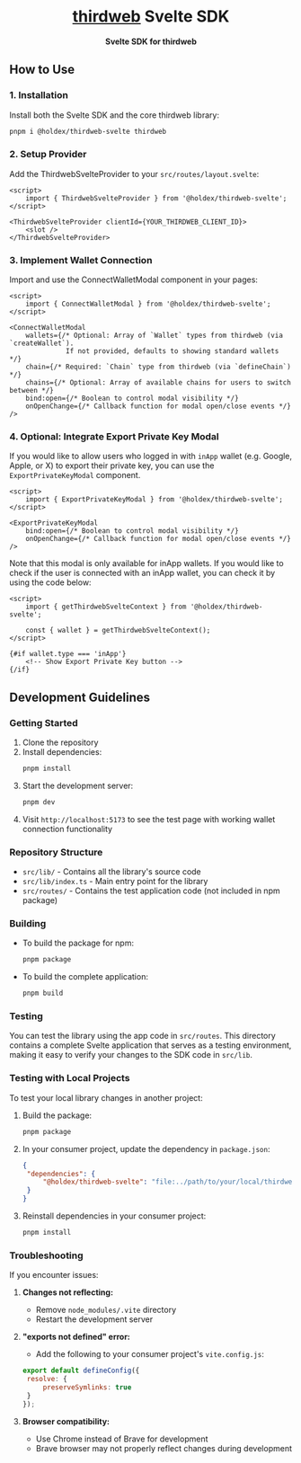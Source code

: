 <h1 align="center"><a href='https://thirdweb.com/'>thirdweb</a> Svelte SDK</h1>
<p align="center"><strong>Svelte SDK for thirdweb</strong></p>

## How to Use

### 1. Installation

Install both the Svelte SDK and the core thirdweb library:

```bash
pnpm i @holdex/thirdweb-svelte thirdweb
```

### 2. Setup Provider

Add the ThirdwebSvelteProvider to your `src/routes/layout.svelte`:

```svelte
<script>
	import { ThirdwebSvelteProvider } from '@holdex/thirdweb-svelte';
</script>

<ThirdwebSvelteProvider clientId={YOUR_THIRDWEB_CLIENT_ID}>
	<slot />
</ThirdwebSvelteProvider>
```

### 3. Implement Wallet Connection

Import and use the ConnectWalletModal component in your pages:

```svelte
<script>
	import { ConnectWalletModal } from '@holdex/thirdweb-svelte';
</script>

<ConnectWalletModal
	wallets={/* Optional: Array of `Wallet` types from thirdweb (via `createWallet`).
              If not provided, defaults to showing standard wallets */}
	chain={/* Required: `Chain` type from thirdweb (via `defineChain`) */}
	chains={/* Optional: Array of available chains for users to switch between */}
	bind:open={/* Boolean to control modal visibility */}
	onOpenChange={/* Callback function for modal open/close events */}
/>
```

### 4. Optional: Integrate Export Private Key Modal

If you would like to allow users who logged in with `inApp` wallet (e.g. Google, Apple, or X) to export their private key, you can use the `ExportPrivateKeyModal` component.

```svelte
<script>
	import { ExportPrivateKeyModal } from '@holdex/thirdweb-svelte';
</script>

<ExportPrivateKeyModal
	bind:open={/* Boolean to control modal visibility */}
	onOpenChange={/* Callback function for modal open/close events */}
/>
```

Note that this modal is only available for inApp wallets. If you would like to check if the user is connected with an inApp wallet, you can check it by using the code below:

```svelte
<script>
	import { getThirdwebSvelteContext } from '@holdex/thirdweb-svelte';

	const { wallet } = getThirdwebSvelteContext();
</script>

{#if wallet.type === 'inApp'}
	<!-- Show Export Private Key button -->
{/if}
```

## Development Guidelines

### Getting Started

1. Clone the repository
2. Install dependencies:
   ```bash
   pnpm install
   ```
3. Start the development server:
   ```bash
   pnpm dev
   ```
4. Visit `http://localhost:5173` to see the test page with working wallet connection functionality

### Repository Structure

- `src/lib/` - Contains all the library's source code
- `src/lib/index.ts` - Main entry point for the library
- `src/routes/` - Contains the test application code (not included in npm package)

### Building

- To build the package for npm:
  ```bash
  pnpm package
  ```
- To build the complete application:
  ```bash
  pnpm build
  ```

### Testing

You can test the library using the app code in `src/routes`. This directory contains a complete Svelte application that serves as a testing environment, making it easy to verify your changes to the SDK code in `src/lib`.

### Testing with Local Projects

To test your local library changes in another project:

1. Build the package:
   ```bash
   pnpm package
   ```
2. In your consumer project, update the dependency in `package.json`:
   ```json
   {
   	"dependencies": {
   		"@holdex/thirdweb-svelte": "file:../path/to/your/local/thirdweb-svelte"
   	}
   }
   ```
3. Reinstall dependencies in your consumer project:
   ```bash
   pnpm install
   ```

### Troubleshooting

If you encounter issues:

1. **Changes not reflecting:**

   - Remove `node_modules/.vite` directory
   - Restart the development server

2. **"exports not defined" error:**

   - Add the following to your consumer project's `vite.config.js`:

   ```js
   export default defineConfig({
   	resolve: {
   		preserveSymlinks: true
   	}
   });
   ```

3. **Browser compatibility:**
   - Use Chrome instead of Brave for development
   - Brave browser may not properly reflect changes during development
